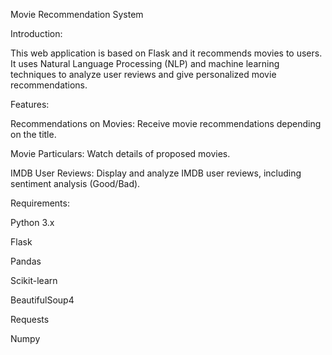 
Movie Recommendation System

Introduction:

This web application is based on Flask and it recommends movies to users. It uses Natural Language Processing (NLP) and machine learning techniques to analyze user reviews and give personalized movie recommendations.

Features:

Recommendations on Movies: Receive movie recommendations depending on the title.

Movie Particulars: Watch details of proposed movies.

IMDB User Reviews: Display and analyze IMDB user reviews, including sentiment analysis (Good/Bad).


Requirements:

Python 3.x

Flask

Pandas

Scikit-learn

BeautifulSoup4

Requests

Numpy
